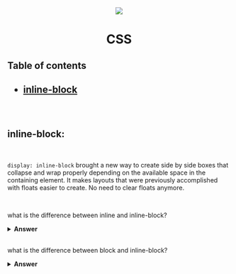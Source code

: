<div align="center">
    <img src="https://img.icons8.com/color/96/000000/css3.png"/>
    <h1>CSS</h1>
</div>

<h2>Table of contents<h2>

- [inline-block](#inline-block)

<br>

## inline-block:

<br>

`display: inline-block` brought a new way to create side by side boxes that collapse and wrap properly depending on the available space in the containing element. It makes layouts that were previously accomplished with floats easier to create. No need to clear floats anymore.

<br>


what is the difference between inline and inline-block?

<details><summary><b>Answer</b></summary>
<p>

Compared to <b>display: inline </b>, the major difference is that inline-block allows to set a width and height on the element. Also, with display: inline, top and bottom margins & paddings are not respected, and with `display: inline-block` they are.

</p>
</details>

<br>

what is the difference between block and inline-block?

<details><summary><b>Answer</b></summary>
<p>

the difference between `display: inline-block` and `display: block` is that, with <b>display: block</b>, a line break happens after the element, so a block element doesn’t sit next to other elements.

</p>
</details>